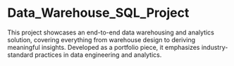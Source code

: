 # Data_Warehouse_SQL_Project
This project showcases an end-to-end data warehousing and analytics solution, covering everything from warehouse design to deriving meaningful insights. Developed as a portfolio piece, it emphasizes industry-standard practices in data engineering and analytics.
